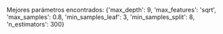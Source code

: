 Mejores parámetros encontrados:
{'max_depth': 9, 'max_features': 'sqrt', 'max_samples': 0.8, 'min_samples_leaf': 3, 'min_samples_split': 8, 'n_estimators': 300}